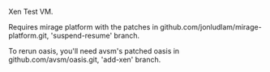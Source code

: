 Xen Test VM.

Requires mirage platform with the patches in github.com/jonludlam/mirage-platform.git, 'suspend-resume' branch.

To rerun oasis, you'll need avsm's patched oasis in github.com/avsm/oasis.git, 'add-xen' branch.


